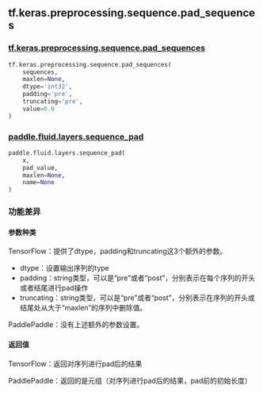 ## tf.keras.preprocessing.sequence.pad_sequences

### [tf.keras.preprocessing.sequence.pad_sequences](https://www.tensorflow.org/api_docs/python/tf/keras/preprocessing/sequence/pad_sequences)

```python
tf.keras.preprocessing.sequence.pad_sequences(
    sequences,
    maxlen=None,
    dtype='int32',
    padding='pre',
    truncating='pre',
    value=0.0
)
```

### [paddle.fluid.layers.sequence_pad](https://www.paddlepaddle.org.cn/documentation/docs/zh/1.5/api_cn/layers_cn/nn_cn.html#sequence-pad)

```python
paddle.fluid.layers.sequence_pad(
    x,
    pad_value,
    maxlen=None,
    name=None
)
```

### 功能差异

#### 参数种类

TensorFlow：提供了dtype，padding和truncating这3个额外的参数。

- dtype：设置输出序列的type
- padding：string类型，可以是“pre”或者“post”，分别表示在每个序列的开头或者结尾进行pad操作
- truncating：string类型，可以是“pre”或者“post”，分别表示在序列的开头或结尾处从大于“maxlen”的序列中删除值。

PaddlePaddle：没有上述额外的参数设置。

#### 返回值

TensorFlow：返回对序列进行pad后的结果

PaddlePaddle：返回的是元组（对序列进行pad后的结果，pad前的初始长度）